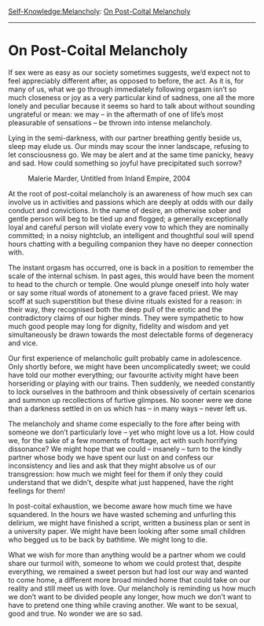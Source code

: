 [Self-Knowledge:](https://www.theschooloflife.com/thebookoflife/category/self-knowledge/)[Melancholy](https://www.theschooloflife.com/thebookoflife/category/self-knowledge/melancholy/): [On Post-Coital Melancholy](https://www.theschooloflife.com/thebookoflife/on-post-coital-melancholy/)

* * *

# On Post-Coital Melancholy

If sex were as easy as our society sometimes suggests, we’d expect not to feel appreciably different after, as opposed to before, the act. As it is, for many of us, what we go through immediately following orgasm isn’t so much closeness or joy as a very particular kind of sadness, one all the more lonely and peculiar because it seems so hard to talk about without sounding ungrateful or mean: we may – in the aftermath of one of life’s most pleasurable of sensations – be thrown into intense melancholy.

Lying in the semi-darkness, with our partner breathing gently beside us, sleep may elude us. Our minds may scour the inner landscape, refusing to let consciousness go. We may be alert and at the same time panicky, heavy and sad. How could something so joyful have precipitated such sorrow?

<figure class="aligncenter"><img src="https://www.theschooloflife.com/thebookoflife/wp-content/uploads/2020/06/49_001.jpg" alt="" class="wp-image-24661" srcset="https://www.theschooloflife.com/thebookoflife/wp-content/uploads/2020/06/49_001.jpg 605w, https://www.theschooloflife.com/thebookoflife/wp-content/uploads/2020/06/49_001-300x211.jpg 300w" sizes="(max-width: 605px) 100vw, 605px"><figcaption>Malerie Marder, Untitled from Inland Empire, 2004</figcaption></figure>

At the root of post-coital melancholy is an awareness of how much sex can involve us in activities and passions which are deeply at odds with our daily conduct and convictions. In the name of desire, an otherwise sober and gentle person will beg to be tied up and flogged; a generally exceptionally loyal and careful person will violate every vow to which they are nominally committed; in a noisy nightclub, an intelligent and thoughtful soul will spend hours chatting with a beguiling companion they have no deeper connection with.

The instant orgasm has occurred, one is back in a position to remember the scale of the internal schism. In past ages, this would have been the moment to head to the church or temple. One would plunge oneself into holy water or say some ritual words of atonement to a grave faced priest. We may scoff at such superstition but these divine rituals existed for a reason: in their way, they recognised both the deep pull of the erotic and the contradictory claims of our higher minds. They were sympathetic to how much good people may long for dignity, fidelity and wisdom and yet simultaneously be drawn towards the most delectable forms of degeneracy and vice.

Our first experience of melancholic guilt probably came in adolescence. Only shortly before, we might have been uncomplicatedly sweet; we could have told our mother everything; our favourite activity might have been horseriding or playing with our trains. Then suddenly, we needed constantly to lock ourselves in the bathroom and think obsessively of certain scenarios and summon up recollections of furtive glimpses. No sooner were we done than a darkness settled in on us which has – in many ways – never left us.

The melancholy and shame come especially to the fore after being with someone we don’t particularly love – yet who might love us a lot. How could we, for the sake of a few moments of frottage, act with such horrifying dissonance? We might hope that we could – insanely – turn to the kindly partner whose body we have spent our lust on and confess our inconsistency and lies and ask that they might absolve us of our transgression: how much we might feel for them if only they could understand that we didn’t, despite what just happened, have the right feelings for them!

In post-coital exhaustion, we become aware how much time we have squandered. In the hours we have wasted scheming and unfurling this delirium, we might have finished a script, written a business plan or sent in a university paper. We might have been looking after some small children who begged us to be back by bathtime. We might long to die.

What we wish for more than anything would be a partner whom we could share our turmoil with, someone to whom we could protest that, despite everything, we remained a sweet person but had lost our way and wanted to come home, a different more broad minded home that could take on our reality and still meet us with love. Our melancholy is reminding us how much we don’t want to be divided people any longer, how much we don’t want to have to pretend one thing while craving another. We want to be sexual, good and true. No wonder we are so sad.
